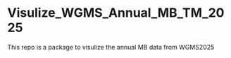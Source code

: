 # Visulize_WGMS_Annual_MB_TM_2025
This repo is a package to visulize the annual MB  data from WGMS2025
